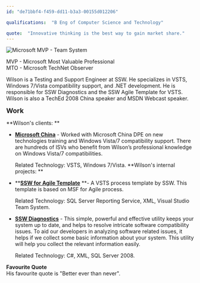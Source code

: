 ```yaml
---
id: "de71bbf4-f459-dd11-b3a3-00155d012206"

qualifications:  "B Eng of Computer Science and Technology"

quote:  "Innovative thinking is the best way to gain market share."
---
```


  ![Microsoft MVP - Team System](./Images/Bio/mvplogo.gif) 


MVP - Microsoft Most Valuable Professional  
 MTO - Microsoft TechNet Observer

Wilson is a Testing and Support Engineer at SSW. He specializes in VSTS, Windows 7/Vista compatibility support, and .NET development. He is responsible for SSW Diagnostics and the SSW Agile Template for VSTS.  
 Wilson is also a TechEd 2008 China speaker and MSDN Webcast speaker.

**<font size="4">Work</font>**

**Wilson's clients: **

*   **[**Microsoft China**](http://www.microsoft.com/ "Microsoft China")** - Worked with Microsoft China DPE on new technologies training and Windows Vista/7 compatibility support. There are hundreds of ISVs who benefit from Wilson’s professional knowledge on Windows Vista/7 compatibilities.   

    Related Technology: VSTS, Windows 7/Vista. 
**Wilson's internal projects: **

*   **[**SSW for Agile Template**](http://www.ssw.com.au/ssw/Download/ProdBasket.aspx?ID=AT "SSW for Agile Template") **- A VSTS process template by SSW. This template is based on MSF for Agile process.  

    Related Technology: SQL Server Reporting Service, XML, Visual Studio Team System.

*   **[**SSW Diagnostics**](http://www.ssw.com.au/ssw/diagnostics/ "SSW Diagnostics")** - This simple, powerful and effective utility keeps your system up to date, and helps to resolve intricate software compatibility issues. To aid our developers in analyzing software related issues, it helps if we collect some basic information about your system. This utility will help you collect the relevant information easily.   

    Related Technology: C#, XML, SQL Server 2008.

**Favourite Quote**  
 His favourite quote is "Better ever than never".